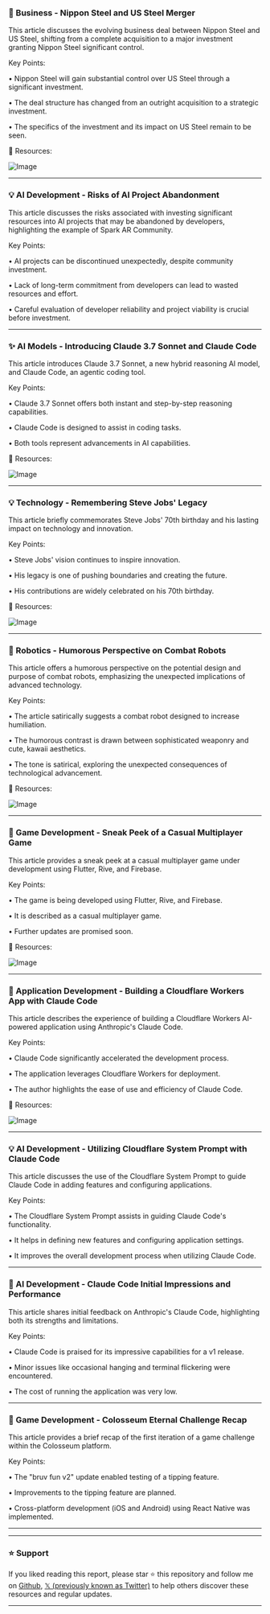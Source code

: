 ### 🤖 Business - Nippon Steel and US Steel Merger

This article discusses the evolving business deal between Nippon Steel and US Steel, shifting from a complete acquisition to a major investment granting Nippon Steel significant control.

Key Points:

• Nippon Steel will gain substantial control over US Steel through a significant investment.


• The deal structure has changed from an outright acquisition to a strategic investment.


•  The specifics of the investment and its impact on US Steel remain to be seen.


🔗 Resources:

![Image](https://pbs.twimg.com/media/GkkpV-pWEAABxi4?format=jpg&name=small)


---

### 💡 AI Development - Risks of AI Project Abandonment

This article discusses the risks associated with investing significant resources into AI projects that may be abandoned by developers, highlighting the example of Spark AR Community.

Key Points:

•  AI projects can be discontinued unexpectedly, despite community investment.


•  Lack of long-term commitment from developers can lead to wasted resources and effort.


•  Careful evaluation of developer reliability and project viability is crucial before investment.



---

### ✨ AI Models - Introducing Claude 3.7 Sonnet and Claude Code

This article introduces Claude 3.7 Sonnet, a new hybrid reasoning AI model, and Claude Code, an agentic coding tool.

Key Points:

• Claude 3.7 Sonnet offers both instant and step-by-step reasoning capabilities.


• Claude Code is designed to assist in coding tasks.


• Both tools represent advancements in AI capabilities.


🔗 Resources:

![Image](https://pbs.twimg.com/media/GkkuQDsXAAEo0Q5.jpg)


---

### 💡  Technology - Remembering Steve Jobs' Legacy

This article briefly commemorates Steve Jobs' 70th birthday and his lasting impact on technology and innovation.

Key Points:

• Steve Jobs' vision continues to inspire innovation.


• His legacy is one of pushing boundaries and creating the future.


• His contributions are widely celebrated on his 70th birthday.


🔗 Resources:

![Image](https://pbs.twimg.com/media/GkguC9LXYAAypf2?format=jpg&name=small)


---

### 🤖 Robotics - Humorous Perspective on Combat Robots

This article offers a humorous perspective on the potential design and purpose of combat robots, emphasizing the unexpected implications of advanced technology.

Key Points:

•  The article satirically suggests a combat robot designed to increase humiliation.


• The humorous contrast is drawn between sophisticated weaponry and cute, kawaii aesthetics.


• The tone is satirical, exploring the unexpected consequences of technological advancement.


🔗 Resources:

![Image](https://pbs.twimg.com/media/GkiOfLDXUAAYa_a?format=name=900x900)


---

### 🚀 Game Development - Sneak Peek of a Casual Multiplayer Game

This article provides a sneak peek at a casual multiplayer game under development using Flutter, Rive, and Firebase.

Key Points:

•  The game is being developed using Flutter, Rive, and Firebase.


•  It is described as a casual multiplayer game.


•  Further updates are promised soon.


🔗 Resources:

![Image](https://pbs.twimg.com/ext_tw_video_thumb/1894101359311360000/pu/img/U0hBKBq0ChsAazXm.jpg)


---

### 🚀 Application Development - Building a Cloudflare Workers App with Claude Code

This article describes the experience of building a Cloudflare Workers AI-powered application using Anthropic's Claude Code.

Key Points:

•  Claude Code significantly accelerated the development process.


•  The application leverages Cloudflare Workers for deployment.


•  The author highlights the ease of use and efficiency of Claude Code.


🔗 Resources:

![Image](https://pbs.twimg.com/ext_tw_video_thumb/1894107193105883137/pu/img/2Pueb7_3KsAUkvb1.jpg)


---

### 💡 AI Development - Utilizing Cloudflare System Prompt with Claude Code

This article discusses the use of the Cloudflare System Prompt to guide Claude Code in adding features and configuring applications.

Key Points:

•  The Cloudflare System Prompt assists in guiding Claude Code's functionality.


•  It helps in defining new features and configuring application settings.


•  It improves the overall development process when utilizing Claude Code.


---

### 🤖 AI Development - Claude Code Initial Impressions and Performance

This article shares initial feedback on Anthropic's Claude Code, highlighting both its strengths and limitations.

Key Points:

•  Claude Code is praised for its impressive capabilities for a v1 release.


•  Minor issues like occasional hanging and terminal flickering were encountered.


•  The cost of running the application was very low.


---

### 🚀 Game Development - Colosseum Eternal Challenge Recap

This article provides a brief recap of the first iteration of a game challenge within the Colosseum platform.

Key Points:

•  The "bruv fun v2" update enabled testing of a tipping feature.


•  Improvements to the tipping feature are planned.


•  Cross-platform development (iOS and Android) using React Native was implemented.


---


---

### ⭐️ Support

If you liked reading this report, please star ⭐️ this repository and follow me on [Github](https://github.com/Drix10), [𝕏 (previously known as Twitter)](https://x.com/DRIX_10_) to help others discover these resources and regular updates.

---